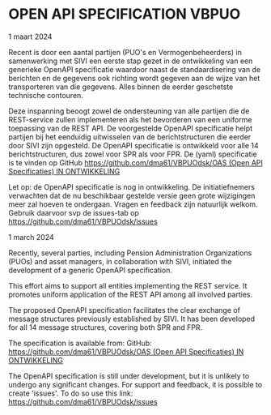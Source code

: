 # OPEN API SPECIFICATION VBPUO

1 maart 2024

Recent is door een aantal partijen (PUO's en Vermogenbeheerders) in samenwerking met SIVI een eerste stap gezet in de ontwikkeling van een generieke OpenAPI specificatie waardoor naast de standaardisering van de berichten en de gegevens ook richting wordt gegeven aan de wijze van het transporteren van die gegevens. Alles binnen de eerder geschetste technische contouren.

Deze inspanning beoogt zowel de ondersteuning van alle partijen die de REST-service zullen implementeren als het bevorderen van een uniforme toepassing van de REST API. De voorgestelde OpenAPI specificatie helpt partijen bij het eenduidig uitwisselen van de berichtstructuren die eerder door SIVI zijn opgesteld. De OpenAPI specificatie is ontwikkeld voor alle 14 berichtstructuren, dus zowel voor SPR als voor FPR. De (yaml) specificatie is te vinden op GitHub [https://github.com/dma61/VBPUOdsk/OAS (Open API Specificaties) IN ONTWIKKELING](https://github.com/dma61/VBPUOdsk/tree/main/OAS%20(Open%20API%20Specificaties)%20IN%20ONTWIKKELING)

Let op: de OpenAPI specificatie is nog in ontwikkeling. De initiatiefnemers verwachten dat de nu beschikbaar gestelde versie geen grote wijzigingen meer zal hoeven te ondergaan. Vragen en feedback zijn natuurlijk welkom. Gebruik daarvoor svp de issues-tab op https://github.com/dma61/VBPUOdsk/issues

1 march 2024

Recently, several parties, including Pension Administration Organizations (PUOs) and asset managers, in collaboration with SIVI, initiated the development of a generic OpenAPI specification. 

This effort aims to support all entities implementing the REST service. It promotes uniform application of the REST API among all involved parties.

The proposed OpenAPI specification facilitates the clear exchange of message structures previously established by SIVI. It has been developed for all 14 message structures, covering both SPR and FPR. 

The specification is available from: GitHub: [https://github.com/dma61/VBPUOdsk/OAS (Open API Specificaties) IN ONTWIKKELING](https://github.com/dma61/VBPUOdsk/tree/main/OAS%20(Open%20API%20Specificaties)%20IN%20ONTWIKKELING)

The OpenAPI specification is still under development, but it is unlikely to undergo any significant changes. For support and feedback, it is possible to create 'issues'. To do so use this link: https://github.com/dma61/VBPUOdsk/issues

